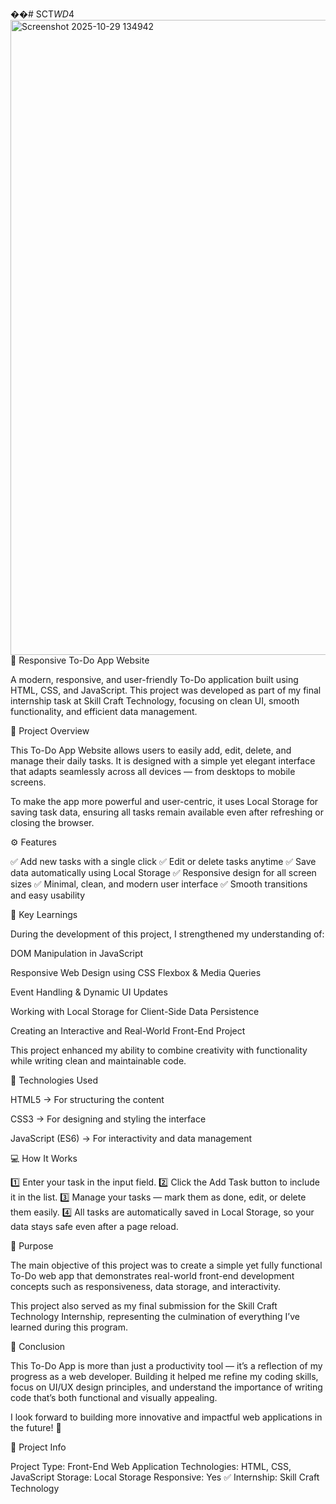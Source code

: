 ��#   S C T _ W D _ 4 
<img width="1918" height="1016" alt="Screenshot 2025-10-29 134942" src="https://github.com/user-attachments/assets/6a7c8415-a9bf-466c-ad14-d835874ab42a" />
📝 Responsive To-Do App Website

A modern, responsive, and user-friendly To-Do application built using HTML, CSS, and JavaScript.
This project was developed as part of my final internship task at Skill Craft Technology, focusing on clean UI, smooth functionality, and efficient data management.

🌟 Project Overview

This To-Do App Website allows users to easily add, edit, delete, and manage their daily tasks.
It is designed with a simple yet elegant interface that adapts seamlessly across all devices — from desktops to mobile screens.

To make the app more powerful and user-centric, it uses Local Storage for saving task data, ensuring all tasks remain available even after refreshing or closing the browser.

⚙️ Features

✅ Add new tasks with a single click
✅ Edit or delete tasks anytime
✅ Save data automatically using Local Storage
✅ Responsive design for all screen sizes
✅ Minimal, clean, and modern user interface
✅ Smooth transitions and easy usability

🧠 Key Learnings

During the development of this project, I strengthened my understanding of:

DOM Manipulation in JavaScript

Responsive Web Design using CSS Flexbox & Media Queries

Event Handling & Dynamic UI Updates

Working with Local Storage for Client-Side Data Persistence

Creating an Interactive and Real-World Front-End Project

This project enhanced my ability to combine creativity with functionality while writing clean and maintainable code.

🧩 Technologies Used

HTML5 → For structuring the content

CSS3 → For designing and styling the interface

JavaScript (ES6) → For interactivity and data management

💻 How It Works

1️⃣ Enter your task in the input field.
2️⃣ Click the Add Task button to include it in the list.
3️⃣ Manage your tasks — mark them as done, edit, or delete them easily.
4️⃣ All tasks are automatically saved in Local Storage, so your data stays safe even after a page reload.

🎯 Purpose

The main objective of this project was to create a simple yet fully functional To-Do web app that demonstrates real-world front-end development concepts such as responsiveness, data storage, and interactivity.

This project also served as my final submission for the Skill Craft Technology Internship, representing the culmination of everything I’ve learned during this program.

🏁 Conclusion

This To-Do App is more than just a productivity tool — it’s a reflection of my progress as a web developer.
Building it helped me refine my coding skills, focus on UI/UX design principles, and understand the importance of writing code that’s both functional and visually appealing.

I look forward to building more innovative and impactful web applications in the future! 🚀

📂 Project Info

Project Type: Front-End Web Application
Technologies: HTML, CSS, JavaScript
Storage: Local Storage
Responsive: Yes ✅
Internship: Skill Craft Technology
 
 
